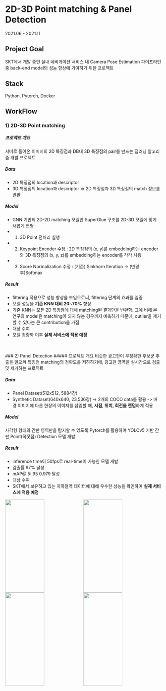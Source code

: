 # 2D-3D Point matching & Panel Detection
2021.06 - 2021.11

## Project Goal
SKT에서 개발 중인 실내 네비게이션 서비스 내 Camera Pose Estimation 파이프라인 중 back-end model의 성능 향상에 기여하기 위한 프로젝트

## Stack
Python, Pytorch, Docker

## WorkFlow

### 1) 2D-3D Point matching
##### 프로젝트 개요
서버로 들어온 이미지의 2D 특징점과 DB내 3D 특징점의 pair를 만드는 딥러닝 알고리즘 개발 프로젝트

##### Data
- 2D 특징점의 location과 descriptor
- 3D 특징점의 location과 descriptor
=> 2D 특징점과 3D 특징점의 match 정보를 반환

##### Model
- GNN 기반의 2D-2D matching 모델인 SuperGlue 구조를 2D-3D 모델에 맞게 새롭게 변형
- 1) 3D Point 전처리 실행
- 2) Keypoint Encoder 수정 :  2D 특징점의 (x, y)를 embedding하는 encoder와 3D 특징점의 (x, y, z)를 embedding하는 encoder를 각각 사용
- 3) Score Normalization 수정 : (기존) Sinkhorn Iteration -> (변경 후)Softmax 

##### Result
- filtering 적용으로 성능 향상을 보임으로써, filtering 단계의 효과를 입증
- 모델 성능을 **기존 KNN 대비 20~70%** 향상
- 기존 KNN는 모든 2D 특징점에 대해 matching된 결과만을 반환함. 그에 비해 본 연구의 model은 matching이 되지 않는 경우까지 예측하기 때문에, outlier을 제거할 수 있다는 큰 contribution을 가짐
- 대상 수여
- 모델 경량화 이후 **실제 서비스에 적용 예정**

<br/>
<br/>
### 2) Panel Detection
##### 프로젝트 개요
비슷한 광고판이 부정확한 후보군 추출을 일으켜 특징점 matching의 정확도를 저하하기에, 광고판 영역을 실시간으로 검출 및 제거하는 프로젝트

##### Data
- Panel Dataset(512x512, 5884장)
- Synthetic Dataset(640x640, 23,536장)
    -> 2개의 COCO data를 활용
    -> 배경 이미지에 다른 한장의 이미지를 삽입할 때, **시점, 위치, 회전을 랜덤**하게 적용

##### Model
사각형 형태의 간판 영역만을 탐지할 수 있도록 Pytorch를 활용하여 YOLOv5 기반 간판 Point(꼭짓점) Detection 모델 개발

##### Result
- inference time이 50fps로 real-time이 가능한 모델 개발
- 검출률 97% 달성
- mAP@.5:.95 0.979 달성
- 대상 수여
- SKT에서 보유하고 있는 지하철역 데이터에 대해 우수한 성능을 확인하여 **실제 서비스에 적용 예정**

<img src="https://user-images.githubusercontent.com/77380514/223083252-98e79a8f-9b95-414b-9683-1a73783704d6.jpg" width="50%" height="300"></img><img src="https://user-images.githubusercontent.com/77380514/223083269-37b8a8fb-5cd5-4992-899a-719534fec957.jpg" width="50%" height="300"></img>
<img src="https://user-images.githubusercontent.com/77380514/223083276-b4168405-c43f-4f02-9a3f-c6db72cb7c33.jpg" width="50%" height="300"></img><img src="https://user-images.githubusercontent.com/77380514/223083306-3d96ea47-0a17-47a2-a239-6a087301a61a.jpg" width="50%" height="300"></img>
